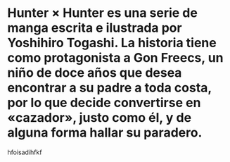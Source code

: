 # **Hunter × Hunter** es una serie de manga escrita e ilustrada por Yoshihiro Togashi. La historia tiene como protagonista a Gon Freecs, un niño de doce años que desea encontrar a su padre a toda costa, por lo que decide convertirse en «cazador», justo como él, y de alguna forma hallar su paradero. #

hfoisadihfkf
